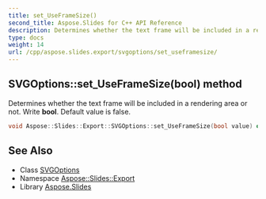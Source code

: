```yaml
---
title: set_UseFrameSize()
second_title: Aspose.Slides for C++ API Reference
description: Determines whether the text frame will be included in a rendering area or not. Write bool. Default value is false.
type: docs
weight: 14
url: /cpp/aspose.slides.export/svgoptions/set_useframesize/
---
```

## SVGOptions::set_UseFrameSize(bool) method


Determines whether the text frame will be included in a rendering area or not. Write **bool**. Default value is false.

```cpp
void Aspose::Slides::Export::SVGOptions::set_UseFrameSize(bool value) override
```

## See Also

* Class [SVGOptions](./)
* Namespace [Aspose::Slides::Export](../)
* Library [Aspose.Slides](../../)